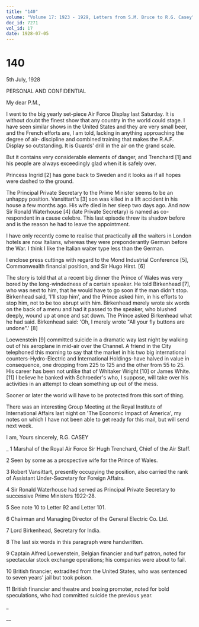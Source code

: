 ```yaml
---
title: "140"
volume: "Volume 17: 1923 - 1929, Letters from S.M. Bruce to R.G. Casey"
doc_id: 7271
vol_id: 17
date: 1928-07-05
---
```


# 140

5th July, 1928

PERSONAL AND CONFIDENTIAL

My dear P.M.,

I went to the big yearly set-piece Air Force Display last Saturday. It is without doubt the finest show that any country in the world could stage. I have seen similar shows in the United States and they are very small beer, and the French efforts are, I am told, lacking in anything approaching the degree of air- discipline and combined training that makes the R.A.F. Display so outstanding. It is Guards' drill in the air on the grand scale.

But it contains very considerable elements of danger, and Trenchard [1] and his people are always exceedingly glad when it is safely over.

Princess Ingrid [2] has gone back to Sweden and it looks as if all hopes were dashed to the ground.

The Principal Private Secretary to the Prime Minister seems to be an unhappy position. Vansittart's [3] son was killed in a lift accident in his house a few months ago. His wife died in her sleep two days ago. And now Sir Ronald Waterhouse [4] (late Private Secretary) is named as co-respondent in a cause celebre. This last episode threw its shadow before and is the reason he had to leave the appointment.

I have only recently come to realise that practically all the waiters in London hotels are now Italians, whereas they were preponderantly German before the War. I think I like the Italian waiter type less than the German.

I enclose press cuttings with regard to the Mond Industrial Conference [5], Commonwealth financial position, and Sir Hugo Hirst. [6]

The story is told that at a recent big dinner the Prince of Wales was very bored by the long-windedness of a certain speaker. He told Birkenhead [7], who was next to him, that he would have to go soon if the man didn't stop. Birkenhead said, 'I'll stop him', and the Prince asked him, in his efforts to stop him, not to be too abrupt with him. Birkenhead merely wrote six words on the back of a menu and had it passed to the speaker, who blushed deeply, wound up at once and sat down. The Prince asked Birkenhead what he had said. Birkenhead said: 'Oh, I merely wrote "All your fly buttons are undone".' [8]

Loewenstein [9] committed suicide in a dramatic way last night by walking out of his aeroplane in mid-air over the Channel. A friend in the City telephoned this morning to say that the market in his two big international counters-Hydro-Electric and International Holdings-have halved in value in consequence, one dropping from 225 to 125 and the other from 55 to 25. His career has been not unlike that of Whitaker Wright [10] or James White. [11] I believe he banked with Schroeder's who, I suppose, will take over his activities in an attempt to clean something up out of the mess.

Sooner or later the world will have to be protected from this sort of thing.

There was an interesting Group Meeting at the Royal Institute of International Affairs last night on 'The Economic Impact of America', my notes on which I have not been able to get ready for this mail, but will send next week.

I am, Yours sincerely, R.G. CASEY 

_ 1 Marshal of the Royal Air Force Sir Hugh Trenchard, Chief of the Air Staff.

2 Seen by some as a prospective wife for the Prince of Wales.

3 Robert Vansittart, presently occupying the position, also carried the rank of Assistant Under-Secretary for Foreign Affairs.

4 Sir Ronald Waterhouse had served as Principal Private Secretary to successive Prime Ministers 1922-28.

5 See note 10 to Letter 92 and Letter 101.

6 Chairman and Managing Director of the General Electric Co. Ltd.

7 Lord Birkenhead, Secretary for India.

8 The last six words in this paragraph were handwritten.

9 Captain Alfred Loewenstein, Belgian financier and turf patron, noted for spectacular stock exchange operations; his companies were about to fail.

10 British financier, extradited from the United States, who was sentenced to seven years' jail but took poison.

11 British financier and theatre and boxing promoter, noted for bold speculations, who had committed suicide the previous year.

_

__
